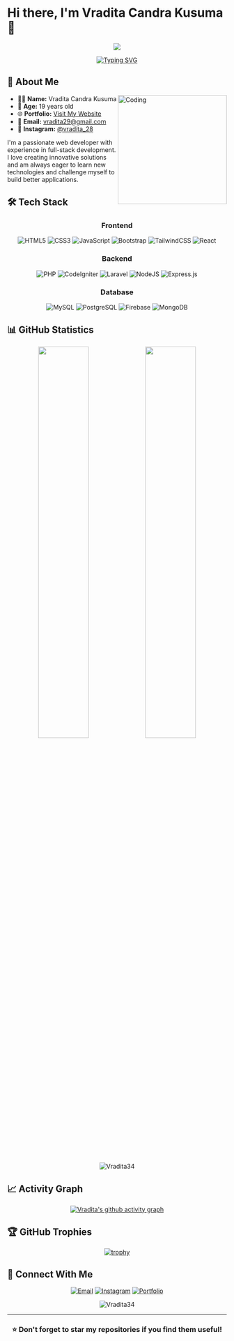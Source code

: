 # Hi there, I'm Vradita Candra Kusuma 👋

<div align="center">
<!--   <img src="https://tenor.com/id/view/tkthao219-bubududu-panda-gif-22124378.gif" width="200" height="200"> -->
  <img src="https://media1.tenor.com/m/PFmTN28CoekAAAAd/hacker-typing.gif" widht-"auto" height"auto"/>

</div>

<div align="center">
  
  [![Typing SVG](https://readme-typing-svg.herokuapp.com?font=Fira+Code&pause=1000&color=58A6FF&center=true&vCenter=true&width=435&lines=Web+Developer;Passionate+Learner;Always+Building+Something+Cool)](https://git.io/typing-svg)
  
</div>

## 🚀 About Me

<img align="right" alt="Coding" width="250" src="https://media.giphy.com/media/qgQUggAC3Pfv687qPC/giphy.gif">

- 👨‍💻 **Name:** Vradita Candra Kusuma
- 🎂 **Age:** 19 years old
- 🌐 **Portfolio:** [Visit My Website](https://vraditaporto1.vercel.app/)
- 📧 **Email:** vradita29@gmail.com
- 📱 **Instagram:** [@vradita_28](https://instagram.com/vradita_28)

I'm a passionate web developer with experience in full-stack development. I love creating innovative solutions and am always eager to learn new technologies and challenge myself to build better applications.

## 🛠️ Tech Stack

<div align="center">

### Frontend
![HTML5](https://img.shields.io/badge/html5-%23E34F26.svg?style=for-the-badge&logo=html5&logoColor=white)
![CSS3](https://img.shields.io/badge/css3-%231572B6.svg?style=for-the-badge&logo=css3&logoColor=white)
![JavaScript](https://img.shields.io/badge/javascript-%23323330.svg?style=for-the-badge&logo=javascript&logoColor=%23F7DF1E)
![Bootstrap](https://img.shields.io/badge/bootstrap-%23563D7C.svg?style=for-the-badge&logo=bootstrap&logoColor=white)
![TailwindCSS](https://img.shields.io/badge/tailwindcss-%2338B2AC.svg?style=for-the-badge&logo=tailwind-css&logoColor=white)
![React](https://img.shields.io/badge/react-%2320232a.svg?style=for-the-badge&logo=react&logoColor=%2361DAFB)

### Backend
![PHP](https://img.shields.io/badge/php-%23777BB4.svg?style=for-the-badge&logo=php&logoColor=white)
![CodeIgniter](https://img.shields.io/badge/CodeIgniter-%23EF4223.svg?style=for-the-badge&logo=codeIgniter&logoColor=white)
![Laravel](https://img.shields.io/badge/laravel-%23FF2D20.svg?style=for-the-badge&logo=laravel&logoColor=white)
![NodeJS](https://img.shields.io/badge/node.js-6DA55F?style=for-the-badge&logo=node.js&logoColor=white)
![Express.js](https://img.shields.io/badge/express.js-%23404d59.svg?style=for-the-badge&logo=express&logoColor=%2361DAFB)

### Database
![MySQL](https://img.shields.io/badge/mysql-%2300f.svg?style=for-the-badge&logo=mysql&logoColor=white)
![PostgreSQL](https://img.shields.io/badge/postgresql-%23316192.svg?style=for-the-badge&logo=postgresql&logoColor=white)
![Firebase](https://img.shields.io/badge/firebase-%23039BE5.svg?style=for-the-badge&logo=firebase)
![MongoDB](https://img.shields.io/badge/MongoDB-%234ea94b.svg?style=for-the-badge&logo=mongodb&logoColor=white)

</div>

## 📊 GitHub Statistics

<div align="center">
  <img width="48%" src="https://github-readme-stats.vercel.app/api?username=Vradita34&show_icons=true&theme=tokyonight&hide_border=true" />
  <img width="48%" src="https://github-readme-stats.vercel.app/api/top-langs/?username=Vradita34&layout=compact&theme=tokyonight&hide_border=true" />
</div>

<div align="center">
  <img src="https://github-readme-streak-stats.herokuapp.com/?user=Vradita34&theme=tokyonight&hide_border=true" alt="Vradita34" />
</div>

## 📈 Activity Graph

<div align="center">
  
[![Vradita's github activity graph](https://github-readme-activity-graph.vercel.app/graph?username=Vradita34&theme=tokyo-night&hide_border=true)](https://github.com/Vradita34/github-readme-activity-graph)

</div>

## 🏆 GitHub Trophies

<div align="center">
  
[![trophy](https://github-profile-trophy.vercel.app/?username=Vradita34&theme=tokyonight&no-frame=true&column=7)](https://github.com/ryo-ma/github-profile-trophy)

</div>

## 🤝 Connect With Me

<div align="center">
  
[![Email](https://img.shields.io/badge/Email-vradita29@gmail.com-red?style=for-the-badge&logo=gmail&logoColor=white)](mailto:vradita29@gmail.com)
[![Instagram](https://img.shields.io/badge/Instagram-@vradita__28-E4405F?style=for-the-badge&logo=instagram&logoColor=white)](https://instagram.com/vradita_28)
[![Portfolio](https://img.shields.io/badge/Portfolio-Visit%20Now-brightgreen?style=for-the-badge&logo=google-chrome&logoColor=white)](https://vraditaporto1.vercel.app/)

</div>

<div align="center">
  <img src="https://komarev.com/ghpvc/?username=Vradita34&label=Profile%20views&color=0e75b6&style=flat" alt="Vradita34" />
</div>

---

<div align="center">
  
### ⭐ Don't forget to star my repositories if you find them useful!

</div>

